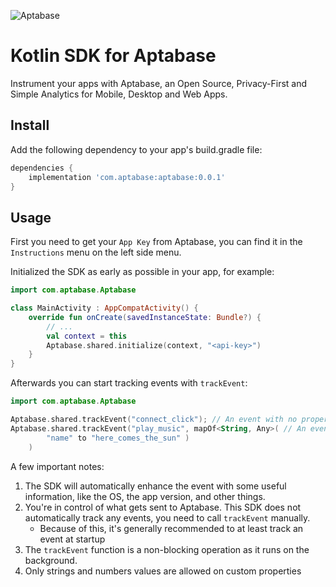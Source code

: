 ![Aptabase](https://aptabase.com/og.png)

# Kotlin SDK for Aptabase

Instrument your apps with Aptabase, an Open Source, Privacy-First and Simple Analytics for Mobile, Desktop and Web Apps.

## Install

Add the following dependency to your app's build.gradle file:

```gradle
dependencies {
    implementation 'com.aptabase:aptabase:0.0.1'
}
```

## Usage

First you need to get your `App Key` from Aptabase, you can find it in the `Instructions` menu on the left side menu.

Initialized the SDK as early as possible in your app, for example:

```kotlin
import com.aptabase.Aptabase

class MainActivity : AppCompatActivity() {
    override fun onCreate(savedInstanceState: Bundle?) {
        // ...
        val context = this
        Aptabase.shared.initialize(context, "<api-key>")
    }
}
```

Afterwards you can start tracking events with `trackEvent`:

```kotlin
import com.aptabase.Aptabase

Aptabase.shared.trackEvent("connect_click"); // An event with no properties
Aptabase.shared.trackEvent("play_music", mapOf<String, Any>( // An event with a custom property
        "name" to "here_comes_the_sun" )
    ) 
```

A few important notes:

1. The SDK will automatically enhance the event with some useful information, like the OS, the app version, and other things.
2. You're in control of what gets sent to Aptabase. This SDK does not automatically track any events, you need to call `trackEvent` manually.
   - Because of this, it's generally recommended to at least track an event at startup
3. The `trackEvent` function is a non-blocking operation as it runs on the background.
4. Only strings and numbers values are allowed on custom properties